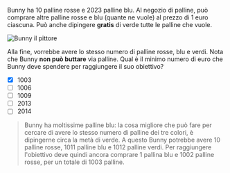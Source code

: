 Bunny ha $10$ palline rosse e $2023$ palline blu.
Al negozio di palline, può comprare altre palline rosse e blu (quante ne vuole) al prezzo di $1$ euro ciascuna. Può anche dipingere **gratis** di verde tutte le palline che vuole.

![Bunny il pittore](fig.asy)

Alla fine, vorrebbe avere lo stesso numero di palline rosse, blu e verdi. Nota che Bunny **non può buttare** via palline.
Qual è il minimo numero di euro che Bunny deve spendere per raggiungere il suo obiettivo?


- [x] $1003$
- [ ] $1006$
- [ ] $1009$
- [ ] $2013$
- [ ] $2014$

> Bunny ha moltissime palline blu: la cosa migliore che può fare per cercare di avere lo stesso numero di palline dei tre colori, è dipingerne circa la metà di verde.
> A questo Bunny potrebbe avere $10$ palline rosse, $1011$ palline blu e $1012$ palline verdi. Per raggiungere l'obiettivo deve quindi ancora comprare $1$ pallina blu
> e $1002$ palline rosse, per un totale di $1003$ palline.